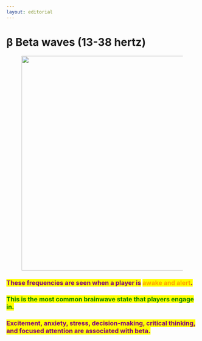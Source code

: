 ```yaml
---
layout: editorial
---
```


# β Beta waves (13-38 hertz)

<figure><img src="../../../../../../.gitbook/assets/pexels-btgl-♡-18763827.jpg" alt="" width="563"><figcaption></figcaption></figure>

### <mark style="color:purple;">These frequencies are seen when a player is</mark> <mark style="color:orange;">awake and alert</mark><mark style="color:purple;">.</mark>&#x20;

### <mark style="color:green;">This is the most common brainwave state that players engage in.</mark>

### <mark style="color:purple;">Excitement, anxiety, stress, decision-making, critical thinking, and focused attention are associated with beta.</mark>
